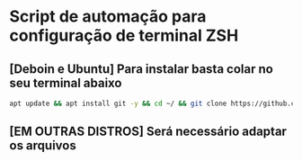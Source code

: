 # Script de automação para configuração de terminal ZSH

## [Deboin e Ubuntu] Para instalar basta colar no seu terminal abaixo

```bash
apt update && apt install git -y && cd ~/ && git clone https://github.com/Pansiere/Automations.git && cd Automations/zsh && chmod +x setup.sh && ./setup.sh && cd
```

## [EM OUTRAS DISTROS] Será necessário adaptar os arquivos
